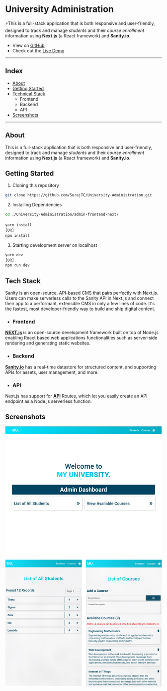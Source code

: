 # University Administration

:zap:This is a full-stack application that is both responsive and user-friendly, designed to track and manage *students* and their *course enrollment* information using __Next.js__ (a React framework) and __Sanity.io__.

* View on [GitHub](https://github.com/SurajTC/University-Administration)
* Check out the [Live Demo](https://university-administration.vercel.app/)

---

## Index

* [About](#About)
* [Getting Started](#Getting&nbsp;Started)
* [Technical Stack](#Tech&nbsp;Stack)
  * Frontend
  * Backend
  * API
* [Screenshots](#Screenshots)

---

## About

This is a full-stack application that is both responsive and user-friendly, designed to track and manage *students* and their *course enrollment* information using __Next.js__ (a React framework) and __Sanity.io__.

## Getting&nbsp;Started

1. Cloning this repository

```sh
git clone https://github.com/SurajTC/University-Administration.git
```

2. Installing Dependencies

```sh
cd ./University-Administration/admin-frontend-next/

yarn install 
[OR]
npm install
```

3. Starting development server on localhost

```sh
yarn dev
[OR]
npm run dev
```

## Tech&nbsp;Stack

Sanity is an open-source, API-based CMS that pairs perfectly with Next.js.
Users can make serverless calls to the Sanity API in Next.js and connect their app to a performant, extensible CMS in only a few lines of code. It's the fastest, most developer-friendly way to build and ship digital content.

* ### Frontend

[__NEXT.js__](https://nextjs.org/) is an open-source development framework built on top of Node.js enabling React based web applications functionalities such as server-side rendering and generating static websites.

* ### Backend

[__Sanity.io__](https://www.sanity.io/) has a real-time datastore for structured content, and supporting APIs for assets, user management, and more.

* ### API

Next.js has support for [__API__](https://nextjs.org/docs/api-routes/introduction) Routes, which let you easily create an API endpoint as a Node.js serverless function.

## Screenshots

![Screenshot 1](screenshots/Screenshot1.jpg)

![Screenshot 2](screenshots/Screenshot2.jpg)